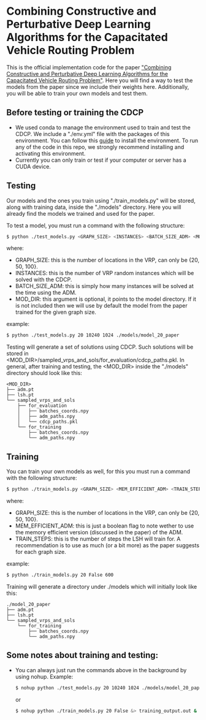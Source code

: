 # Combining Constructive and Perturbative Deep Learning Algorithms for the Capacitated Vehicle Routing Problem

This is the official implementation code for the paper ["Combining Constructive and Perturbative Deep Learning Algorithms for the Capacitated Vehicle Routing Problem"](https://arxiv.org/abs/2211.13922). Here you will find a way to test the models from the paper since we include their weights here. Additionally, you will be able to train your own models and test them.

## Before testing or training the CDCP
* We used conda to manage the environment used to train and test the CDCP. We include a "./env.yml" file with the packages of this environment. You can follow this [guide](https://docs.conda.io/projects/conda/en/latest/user-guide/tasks/manage-environments.html#creating-an-environment-from-an-environment-yml-file) to install the environment. To run any of the code in this repo, we strongly recommend installing and activating this environment.
* Currently you can only train or test if your computer or server has a CUDA device.

## Testing
Our models and the ones you train using "./train_models.py" will be stored, along with training data, inside the "./models" directory. Here you will already find the models we trained and used for the paper.

To test a model, you must run a command with the following structure:

```bash
$ python ./test_models.py <GRAPH_SIZE> <INSTANCES> <BATCH_SIZE_ADM> <MOD_DIR>
```
where:

* GRAPH_SIZE: this is the number of locations in the VRP, can only be {20, 50, 100}.
* INSTANCES: this is the number of VRP random instances which will be solved with the CDCP.
* BATCH_SIZE_ADM: this is simply how many instances will be solved at the time using the ADM.
* MOD_DIR: this argument is optional, it points to the model directory. If it is not included then we will use by default the model from the paper trained for the given graph size. 

example:
```bash
$ python ./test_models.py 20 10240 1024 ./models/model_20_paper
```

Testing will generate a set of solutions using CDCP. Such solutions will be stored in <MOD_DIR>/sampled_vrps_and_sols/for_evaluation/cdcp_paths.pkl. In general, after training and testing, the <MOD_DIR> inside the "./models" directory should look like this:

```
<MOD_DIR>
├── adm.pt
├── lsh.pt
└── sampled_vrps_and_sols
    ├── for_evaluation
    │   ├── batches_coords.npy
    │   ├── adm_paths.npy
    │   └── cdcp_paths.pkl
    └── for_training
        ├── batches_coords.npy
        └── adm_paths.npy
```

## Training
You can train your own models as well, for this you must run a command with the following structure:
```bash
$ python ./train_models.py <GRAPH_SIZE> <MEM_EFFICIENT_ADM> <TRAIN_STEPS>
```
where:
* GRAPH_SIZE: this is the number of locations in the VRP, can only be {20, 50, 100}.
* MEM_EFFICIENT_ADM: this is just a boolean flag to note wether to use the memory efficient version (discussed in the paper) of the ADM.
* TRAIN_STEPS: this is the number of steps the LSH will train for. A recommendation is to use as much (or a bit more) as the paper suggests for each graph size.

example:
```bash
$ python ./train_models.py 20 False 600
```

Training will generate a directory under ./models which will initially look like this:
```
./model_20_paper
├── adm.pt
├── lsh.pt
└── sampled_vrps_and_sols
    └── for_training
        ├── batches_coords.npy
        └── adm_paths.npy
```


## Some notes about training and testing:
* You can always just run the commands above in the background by using nohup. Example:
    ```bash
    $ nohup python ./test_models.py 20 10240 1024 ./models/model_20_paper &> testing_output.out &
    ```

    or

    ```bash
    $ nohup python ./train_models.py 20 False &> training_output.out &
    ```
